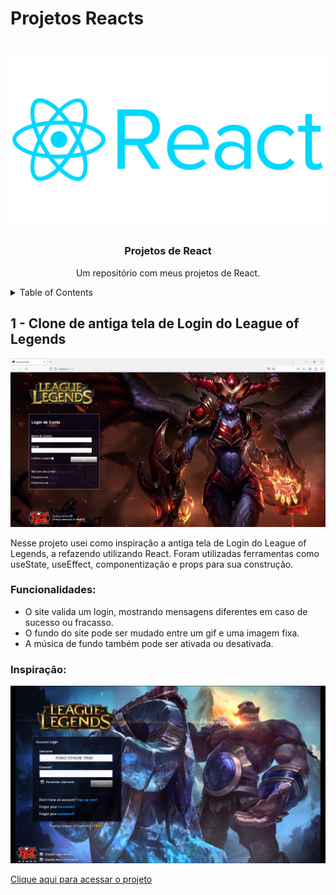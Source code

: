 # Projetos Reacts
<a name="readme-react-projects"></a>

<!-- PROJECT LOGO -->
<br />
<div align="center">
  <a href="https://github.com/othneildrew/Best-README-Template" width="200" height="200">
    <img src="/copyLogginScreen/public/react.png" alt="Logo">
  </a>

  <h3 align="center">Projetos de React</h3>

  <p align="center">
    Um repositório com meus projetos de React. 
    <br />
  </p>
</div>

<!-- TABLE OF CONTENTS -->
<details>
  <summary>Table of Contents</summary>
  <ol>
    <li>
      <a href="#1-clone-de-antiga-tela-de-login-do-league-of-legends">1 - Clone de antiga tela de Login do League of Legends</a>
    </li>
  </ol>
</details>

<!-- ABOUT THE PROJECT -->
## 1 - Clone de antiga tela de Login do League of Legends

<img src="/copyLogginScreen/public/screenshoot.png" alt="screenshot do meu projeto">

Nesse projeto usei como inspiração a antiga tela de Login do League of Legends, a refazendo utilizando React. Foram utilizadas ferramentas como useState, useEffect, componentização e props para sua construção.

### Funcionalidades:
- O site valida um login, mostrando mensagens diferentes em caso de sucesso ou fracasso.
- O fundo do site pode ser mudado entre um gif e uma imagem fixa.
- A música de fundo também pode ser ativada ou desativada.

### Inspiração: 
<img src="/copyLogginScreen/public/inspiracao2.jpg" alt="Inspiração do projeto">

<a href="./copyLogginScreen/">Clique aqui para acessar o projeto</a>



